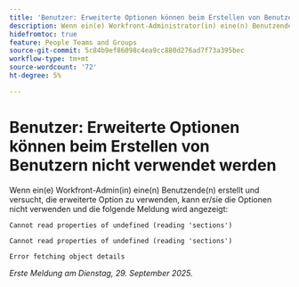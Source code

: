 ```yaml
---
title: 'Benutzer: Erweiterte Optionen können beim Erstellen von Benutzern nicht verwendet werden'
description: Wenn ein(e) Workfront-Administrator(in) eine(n) Benutzende(n) erstellt und versucht, die erweiterte Option zu verwenden, kann er/sie die Optionen nicht verwenden und es wird eine Fehlermeldung angezeigt
hidefromtoc: true
feature: People Teams and Groups
source-git-commit: 5c84b9ef86098c4ea9cc880d276ad7f73a395bec
workflow-type: tm+mt
source-wordcount: '72'
ht-degree: 5%

---
```



# Benutzer: Erweiterte Optionen können beim Erstellen von Benutzern nicht verwendet werden

Wenn ein(e) Workfront-Admin(in) eine(n) Benutzende(n) erstellt und versucht, die erweiterte Option zu verwenden, kann er/sie die Optionen nicht verwenden und die folgende Meldung wird angezeigt:

```
Cannot read properties of undefined (reading 'sections')

Cannot read properties of undefined (reading 'sections')

Error fetching object details
```

_Erste Meldung am Dienstag, 29. September 2025._
